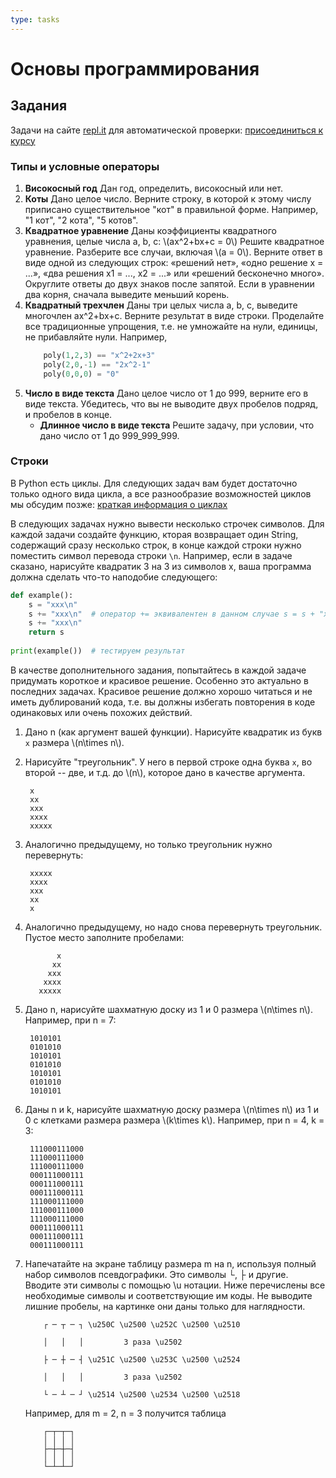 ```yaml
---
type: tasks
---
```


# Основы программирования

## Задания

Задачи на сайте [repl.it](http://repl.it) для автоматической проверки:
[присоединиться к курсу](https://repl.it/classroom/invite/Y4lXO57)

### Типы и условные операторы
1. **Високосный год** Дан год, определить, високосный или нет.
1. **Коты** Дано целое число. Верните строку, в которой к этому числу приписано существительное "кот"
в правильной форме. Например, "1 кот", "2 кота", "5 котов".
1. **Квадратное уравнение** Даны коэффициенты квадратного уравнения, целые числа a, b, c: \\(ax^2+bx+c = 0\\) Решите квадратное уравнение.
Разберите все случаи, включая \\(a = 0\\). Верните ответ в виде одной из следующих строк: «решений нет», «одно решение x = ...»,
«два решения x1 = ..., x2 = ...» или «решений бесконечно много». Округлите ответы до двух знаков после запятой.
Если в уравнении два корня, сначала выведите меньший корень.
1. **Квадратный трехчлен** Даны три целых числа a, b, с, выведите многочлен ax^2+bx+с. Верните результат в виде строки.
Проделайте все традиционные упрощения, т.е. не умножайте на нули, единицы, не прибавляйте нули. Например,
    ```python
        poly(1,2,3) == "x^2+2x+3"
        poly(2,0,-1) == "2x^2-1"
        poly(0,0,0) = "0"
    ```
1. **Число в виде текста** Дано целое число от 1 до 999, верните его в виде текста. Убедитесь, что вы не выводите двух пробелов подряд,
и пробелов в конце.
    * **Длинное число в виде текста** Решите задачу, при условии, что дано число от 1 до 999_999_999.

### Строки
В Python есть циклы. Для следующих задач вам будет достаточно только одного вида цикла, а все разнообразие возможностей циклов мы обсудим позже: [краткая информация о циклах](loops.md)

В следующих задачах нужно вывести несколько строчек символов. Для каждой задачи создайте функцию, кторая возвращает один String, содержащий сразу несколько строк, в конце каждой строки нужно поместить символ перевода строки `\n`. Например, если в задаче сказано, нарисуйте квадратик 3 на 3 из символов x, ваша программа должна сделать
что-то наподобие следующего:
```python
def example():
    s = "xxx\n"
    s += "xxx\n"  # оператор += эквивалентен в данном случае s = s + "xxx\n"
    s += "xxx\n"
    return s
    
print(example())  # тестируем результат
```

В качестве дополнительного задания, попытайтесь в каждой задаче придумать короткое и красивое решение. Особенно это актуально в последних задачах. Красивое решение должно хорошо читаться и не иметь дублирований кода, т.е. вы должны избегать повторения
в коде одинаковых или очень похожих действий.

1. Дано n (как аргумент вашей функции). Нарисуйте квадратик из букв `x` размера \\(n\\times n\\).
1. Нарисуйте "треугольник". У него в первой строке одна буква `x`, во второй -- две, и т.д. до \\(n\\), которое дано в качестве аргумента.

        x
        xx
        xxx
        xxxx
        xxxxx
        
1. Аналогично предыдущему, но только треугольник нужно перевернуть:

        xxxxx
        xxxx
        xxx
        xx
        x
        
1. Аналогично предыдущему, но надо снова перевернуть треугольник. Пустое место заполните пробелами:

              x
             xx
            xxx
           xxxx
          xxxxx
          
1. Дано n, нарисуйте шахматную доску из 1 и 0 размера \\(n\\times n\\). Например, при n = 7:

        1010101
        0101010
        1010101
        0101010
        1010101
        0101010
        1010101
        
1. Даны n и k, нарисуйте шахматную доску размера \\(n\\times n\\) из 1 и 0 с клетками размера размера \\(k\\times k\\). Например,
при n = 4, k = 3:

        111000111000
        111000111000
        111000111000
        000111000111
        000111000111
        000111000111
        111000111000
        111000111000
        111000111000
        000111000111
        000111000111
        000111000111
        
1. Напечатайте на экране таблицу размера m на n, используя полный набор символов псевдографики. Это символы └, ├ и другие. Вводите эти символы с помощью \u нотации. Ниже перечислены все необходимые символы и соответствующие им коды. Не выводите лишние пробелы, на картинке они даны только для наглядности.
    ```
        ┌ ─ ┬ ─ ┐ \u250C \u2500 \u252C \u2500 \u2510

        │   │   │         3 раза \u2502

        ├ ─ ┼ ─ ┤ \u251C \u2500 \u253C \u2500 \u2524

        │   │   │         3 раза \u2502

        └ ─ ┴ ─ ┘ \u2514 \u2500 \u2534 \u2500 \u2518
    ```
    Например, для m = 2, n = 3 получится таблица
    ```
        ┌─┬─┬─┐
        │ │ │ │
        ├─┼─┼─┤
        │ │ │ │
        └─┴─┴─┘
    ```
